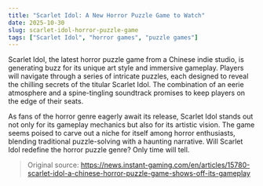 ```yaml
---
title: "Scarlet Idol: A New Horror Puzzle Game to Watch"
date: 2025-10-30
slug: scarlet-idol-horror-puzzle-game
tags: ["Scarlet Idol", "horror games", "puzzle games"]
---
```

Scarlet Idol, the latest horror puzzle game from a Chinese indie studio, is generating buzz for its unique art style and immersive gameplay. Players will navigate through a series of intricate puzzles, each designed to reveal the chilling secrets of the titular Scarlet Idol. The combination of an eerie atmosphere and a spine-tingling soundtrack promises to keep players on the edge of their seats.

As fans of the horror genre eagerly await its release, Scarlet Idol stands out not only for its gameplay mechanics but also for its artistic vision. The game seems poised to carve out a niche for itself among horror enthusiasts, blending traditional puzzle-solving with a haunting narrative. Will Scarlet Idol redefine the horror puzzle genre? Only time will tell.
> Original source: https://news.instant-gaming.com/en/articles/15780-scarlet-idol-a-chinese-horror-puzzle-game-shows-off-its-gameplay